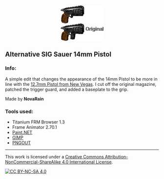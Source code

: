 <p align="center"><img src="/_pics/sigpistol_alt.png" alt="Alternative 14mm Pistol"/></p>

## Alternative SIG Sauer 14mm Pistol

### Info:
A simple edit that changes the appearance of the 14mm Pistol to be more in line with the [12.7mm Pistol from New Vegas](https://fallout.wiki/wiki/12.7mm_Pistol). I cut off the original magazine, patched the trigger guard, and added a baseplate to the grip.

Made by **NovaRain**

### Tools used:
* Titanium FRM Browser 1.3
* Frame Animator 2.70.1
* [Paint.NET](https://www.getpaint.net)
* [GIMP](https://www.gimp.org)
* [PNGOUT](http://advsys.net/ken/utils.htm)

--------------------------------------------------------------------------------
This work is licensed under a [Creative Commons Attribution-NonCommercial-ShareAlike 4.0 International License][cc-by-nc-sa].

[![CC BY-NC-SA 4.0][cc-by-nc-sa-image]][cc-by-nc-sa]

[cc-by-nc-sa]: https://creativecommons.org/licenses/by-nc-sa/4.0/
[cc-by-nc-sa-image]: https://licensebuttons.net/l/by-nc-sa/4.0/88x31.png
